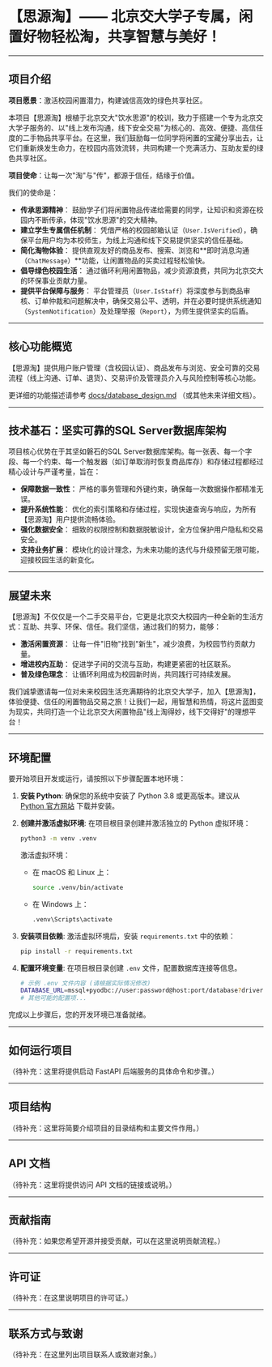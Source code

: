 # 【思源淘】—— 北京交大学子专属，闲置好物轻松淘，共享智慧与美好！

---

## 项目介绍

**项目愿景**：激活校园闲置潜力，构建诚信高效的绿色共享社区。

本项目【思源淘】根植于北京交大"饮水思源"的校训，致力于搭建一个专为北京交大学子服务的、以"线上发布沟通，线下安全交易"为核心的、高效、便捷、高信任度的二手物品共享平台。在这里，我们鼓励每一位同学将闲置的宝藏分享出去，让它们重新焕发生命力，在校园内高效流转，共同构建一个充满活力、互助友爱的绿色共享社区。

**项目使命**：让每一次"淘"与"传"，都源于信任，结缘于价值。

我们的使命是：

*   **传承思源精神**： 鼓励学子们将闲置物品传递给需要的同学，让知识和资源在校园内不断传承，体现"饮水思源"的交大精神。
*   **建立学生专属信任机制**： 凭借严格的校园邮箱认证（`User.IsVerified`），确保平台用户均为本校师生，为线上沟通和线下交易提供坚实的信任基础。
*   **简化淘物体验**： 提供直观友好的商品发布、搜索、浏览和**即时消息沟通（`ChatMessage`）**功能，让闲置物品的买卖过程轻松愉快。
*   **倡导绿色校园生活**： 通过循环利用闲置物品，减少资源浪费，共同为北京交大的环保事业贡献力量。
*   **提供平台保障与服务**： 平台管理员（`User.IsStaff`）将深度参与到商品审核、订单仲裁和问题解决中，确保交易公平、透明，并在必要时提供系统通知（`SystemNotification`）及处理举报（`Report`），为师生提供坚实的后盾。

---

## 核心功能概览

【思源淘】提供用户账户管理（含校园认证）、商品发布与浏览、安全可靠的交易流程（线上沟通、订单、退货）、交易评价及管理员介入与风险控制等核心功能。

更详细的功能描述请参考 [docs/database_design.md](./docs/database_design.md) （或其他未来详细文档）。

---

## 技术基石：坚实可靠的SQL Server数据库架构

项目核心优势在于其坚如磐石的SQL Server数据库架构。每一张表、每一个字段、每一个约束、每一个触发器（如订单取消时恢复商品库存）和存储过程都经过精心设计与严谨考量，旨在：

*   **保障数据一致性**： 严格的事务管理和外键约束，确保每一次数据操作都精准无误。
*   **提升系统性能**： 优化的索引策略和存储过程，实现快速查询与响应，为所有【思源淘】用户提供流畅体验。
*   **强化数据安全**： 细致的权限控制和数据脱敏设计，全方位保护用户隐私和交易安全。
*   **支持业务扩展**： 模块化的设计理念，为未来功能的迭代与升级预留无限可能，迎接校园生活的新变化。

---

## 展望未来

【思源淘】不仅仅是一个二手交易平台，它更是北京交大校园内一种全新的生活方式：互助、共享、环保、信任。我们坚信，通过我们的努力，能够：

*   **激活闲置资源**： 让每一件"旧物"找到"新生"，减少浪费，为校园节约贡献力量。
*   **增进校内互助**： 促进学子间的交流与互助，构建更紧密的社区联系。
*   **普及绿色理念**： 让循环利用成为校园新时尚，共同践行可持续发展。

我们诚挚邀请每一位对未来校园生活充满期待的北京交大学子，加入【思源淘】，体验便捷、信任的闲置物品交易之旅！让我们一起，用智慧和热情，将这片蓝图变为现实，共同打造一个让北京交大闲置物品"线上淘得妙，线下交得好"的理想平台！

---

## 环境配置

要开始项目开发或运行，请按照以下步骤配置本地环境：

1.  **安装 Python**: 确保您的系统中安装了 Python 3.8 或更高版本。建议从 [Python 官方网站](https://www.python.org/downloads/) 下载并安装。

2.  **创建并激活虚拟环境**: 在项目根目录创建并激活独立的 Python 虚拟环境：

    ```bash
    python3 -m venv .venv
    ```

    激活虚拟环境：

    *   在 macOS 和 Linux 上：

        ```bash
        source .venv/bin/activate
        ```

    *   在 Windows 上：

        ```bash
        .venv\Scripts\activate
        ```

3.  **安装项目依赖**: 激活虚拟环境后，安装 `requirements.txt` 中的依赖：

    ```bash
    pip install -r requirements.txt
    ```

4.  **配置环境变量**: 在项目根目录创建 `.env` 文件，配置数据库连接等信息。

    ```bash
    # 示例 .env 文件内容 (请根据实际情况修改)
    DATABASE_URL=mssql+pyodbc://user:password@host:port/database?driver=ODBC+Driver+17+for+SQL+Server
    # 其他可能的配置项...
    ```

完成以上步骤后，您的开发环境已准备就绪。

---

## 如何运行项目

（待补充：这里将提供启动 FastAPI 后端服务的具体命令和步骤。）

---

## 项目结构

（待补充：这里将简要介绍项目的目录结构和主要文件作用。）

---

## API 文档

（待补充：这里将提供访问 API 文档的链接或说明。）

---

## 贡献指南

（待补充：如果您希望开源并接受贡献，可以在这里说明贡献流程。）

---

## 许可证

（待补充：在这里说明项目的许可证。）

---

## 联系方式与致谢

（待补充：在这里列出项目联系人或致谢对象。）